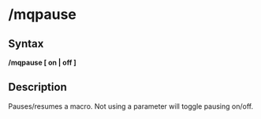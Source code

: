 # /mqpause

## Syntax

**/mqpause \[ on \| off \]**

## Description

Pauses/resumes a macro. Not using a parameter will toggle pausing on/off.

